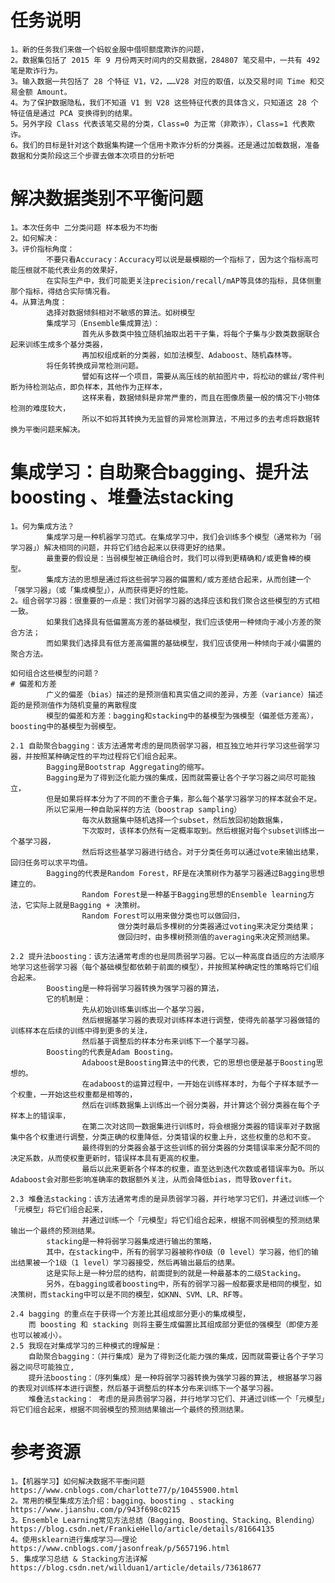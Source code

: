 # 任务说明
    1。新的任务我们来做一个蚂蚁金服中借呗额度欺诈的问题， 
    2。数据集包括了 2015 年 9 月份两天时间内的交易数据，284807 笔交易中，一共有 492 笔是欺诈行为。
    3。输入数据一共包括了 28 个特征 V1，V2，……V28 对应的取值，以及交易时间 Time 和交易金额 Amount。
    4。为了保护数据隐私，我们不知道 V1 到 V28 这些特征代表的具体含义，只知道这 28 个特征值是通过 PCA 变换得到的结果。
    5。另外字段 Class 代表该笔交易的分类，Class=0 为正常（非欺诈），Class=1 代表欺诈。
    6。我们的目标是针对这个数据集构建一个信用卡欺诈分析的分类器。还是通过加载数据，准备数据和分类阶段这三个步骤去做本次项目的分析吧

# 解决数据类别不平衡问题
    1。本次任务中 二分类问题 样本极为不均衡
    2。如何解决：
    3。评价指标角度：
            不要只看Accuracy：Accuracy可以说是最模糊的一个指标了，因为这个指标高可能压根就不能代表业务的效果好，
            在实际生产中，我们可能更关注precision/recall/mAP等具体的指标，具体侧重那个指标，得结合实际情况看。
    4。从算法角度：
            选择对数据倾斜相对不敏感的算法。如树模型
            集成学习（Ensemble集成算法）：
                    首先从多数类中独立随机抽取出若干子集，将每个子集与少数类数据联合起来训练生成多个基分类器，
                    再加权组成新的分类器，如加法模型、Adaboost、随机森林等。
            将任务转换成异常检测问题。
                    譬如有这样一个项目，需要从高压线的航拍图片中，将松动的螺丝/零件判断为待检测站点，即负样本，其他作为正样本，
                    这样来看，数据倾斜是非常严重的，而且在图像质量一般的情况下小物体检测的难度较大，
                    所以不如将其转换为无监督的异常检测算法，不用过多的去考虑将数据转换为平衡问题来解决。

# 集成学习：自助聚合bagging、提升法boosting 、堆叠法stacking
    1。何为集成方法？
            集成学习是一种机器学习范式。在集成学习中，我们会训练多个模型（通常称为「弱学习器」）解决相同的问题，并将它们结合起来以获得更好的结果。
            最重要的假设是：当弱模型被正确组合时，我们可以得到更精确和/或更鲁棒的模型。
            集成方法的思想是通过将这些弱学习器的偏置和/或方差结合起来，从而创建一个「强学习器」（或「集成模型」），从而获得更好的性能。
    2。组合弱学习器：很重要的一点是：我们对弱学习器的选择应该和我们聚合这些模型的方式相一致。
            如果我们选择具有低偏置高方差的基础模型，我们应该使用一种倾向于减小方差的聚合方法；
            而如果我们选择具有低方差高偏置的基础模型，我们应该使用一种倾向于减小偏置的聚合方法。
    
    如何组合这些模型的问题？
    # 偏差和方差
            广义的偏差（bias）描述的是预测值和真实值之间的差异，方差（variance）描述距的是预测值作为随机变量的离散程度
            模型的偏差和方差：bagging和stacking中的基模型为强模型（偏差低方差高），boosting中的基模型为弱模型。
    
    2.1 自助聚合bagging：该方法通常考虑的是同质弱学习器，相互独立地并行学习这些弱学习器，并按照某种确定性的平均过程将它们组合起来。 
            Bagging是Bootstrap Aggregating的缩写。
            Bagging是为了得到泛化能力强的集成，因而就需要让各个子学习器之间尽可能独立，
            但是如果将样本分为了不同的不重合子集，那么每个基学习器学习的样本就会不足。
            所以它采用一种自助采样的方法（boostrap sampling）
                    每次从数据集中随机选择一个subset，然后放回初始数据集，
                    下次取时，该样本仍然有一定概率取到。然后根据对每个subset训练出一个基学习器，
                    然后将这些基学习器进行结合。对于分类任务可以通过vote来输出结果，回归任务可以求平均值。
            Bagging的代表是Random Forest，RF是在决策树作为基学习器通过Bagging思想建立的。
                    Random Forest是一种基于Bagging思想的Ensemble learning方法，它实际上就是Bagging + 决策树。
                    Random Forest可以用来做分类也可以做回归，
                            做分类时最后多棵树的分类器通过voting来决定分类结果；
                            做回归时，由多棵树预测值的averaging来决定预测结果。
         
    2.2 提升法boosting：该方法通常考虑的也是同质弱学习器。它以一种高度自适应的方法顺序地学习这些弱学习器（每个基础模型都依赖于前面的模型），并按照某种确定性的策略将它们组合起来。
            Boosting是一种将弱学习器转换为强学习器的算法，
            它的机制是：
                    先从初始训练集训练出一个基学习器，
                    然后根据基学习器的表现对训练样本进行调整，使得先前基学习器做错的训练样本在后续的训练中得到更多的关注，
                    然后基于调整后的样本分布来训练下一个基学习器。
            Boosting的代表是Adam Boosting。
                    Adaboost是Boosting算法中的代表，它的思想也便是基于Boosting思想的。
                    在adaboost的运算过程中，一开始在训练样本时，为每个子样本赋予一个权重，一开始这些权重都是相等的，
                    然后在训练数据集上训练出一个弱分类器，并计算这个弱分类器在每个子样本上的错误率，
                    在第二次对这同一数据集进行训练时，将会根据分类器的错误率对子数据集中各个权重进行调整，分类正确的权重降低，分类错误的权重上升，这些权重的总和不变。
                    最终得到的分类器会基于这些训练的弱分类器的分类错误率来分配不同的决定系数，从而使权重更新时，错误样本具有更高的权重。
                    最后以此来更新各个样本的权重，直至达到迭代次数或者错误率为0。所以Adaboost会对那些影响准确率的数据额外关注，从而会降低bias，而导致overfit。
    
    2.3 堆叠法stacking：该方法通常考虑的是异质弱学习器，并行地学习它们，并通过训练一个「元模型」将它们组合起来，
                    并通过训练一个「元模型」将它们组合起来，根据不同弱模型的预测结果输出一个最终的预测结果。
            stacking是一种将弱学习器集成进行输出的策略，
            其中，在stacking中，所有的弱学习器被称作0级（0 level）学习器，他们的输出结果被一个1级（1 level）学习器接受，然后再输出最后的结果。
            这是实际上是一种分层的结构，前面提到的就是一种最基本的二级Stacking。
            另外，在bagging或者boosting中，所有的弱学习器一般都要求是相同的模型，如决策树，而stacking中可以是不同的模型，如KNN、SVM、LR、RF等。
            
    2.4 bagging 的重点在于获得一个方差比其组成部分更小的集成模型，
        而 boosting 和 stacking 则将主要生成偏置比其组成部分更低的强模型（即使方差也可以被减小）。
    2.5 我现在对集成学习的三种模式的理解是：
        自助聚合bagging：（并行集成）是为了得到泛化能力强的集成，因而就需要让各个子学习器之间尽可能独立, 
        提升法boosting：（序列集成）是一种将弱学习器转换为强学习器的算法, 根据基学习器的表现对训练样本进行调整，然后基于调整后的样本分布来训练下一个基学习器。
        堆叠法stacking： 考虑的是异质弱学习器，并行地学习它们、并通过训练一个「元模型」将它们组合起来，根据不同弱模型的预测结果输出一个最终的预测结果。



# 参考资源
    1。【机器学习】如何解决数据不平衡问题 https://www.cnblogs.com/charlotte77/p/10455900.html
    2。常用的模型集成方法介绍：bagging、boosting 、stacking    https://www.jianshu.com/p/943f698c0215
    3。Ensemble Learning常见方法总结（Bagging、Boosting、Stacking、Blending）   https://blog.csdn.net/FrankieHello/article/details/81664135
    4。使用sklearn进行集成学习——理论   https://www.cnblogs.com/jasonfreak/p/5657196.html
    5. 集成学习总结 & Stacking方法详解    https://blog.csdn.net/willduan1/article/details/73618677